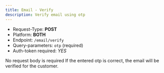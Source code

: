 ```yaml
---
title: Email - Verify
description: Verify email using otp
---
```


- Request-Type: **POST**
- Platform: **BOTH**
- Endpoint: `/email/verify`
- Query-parameters: `otp` (required)
- Auth-token required: *YES*

No request body is required
If the entered otp is correct, the email will be verified for the customer.
